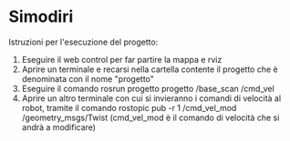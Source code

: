 # Simodiri
Istruzioni per l'esecuzione del progetto:
1. Eseguire il web control per far partire la mappa e rviz
2. Aprire un terminale e recarsi nella cartella contente il progetto che è denominata con il nome "progetto"
3. Eseguire il comando 
   rosrun progetto progetto /base_scan /cmd_vel
5. Aprire un altro terminale con cui si invieranno i comandi di velocità al robot, tramite il comando
   rostopic pub -r 1 /cmd_vel_mod /geometry_msgs/Twist <message> (cmd_vel_mod è il comando di velocità che si andrà a modificare)



